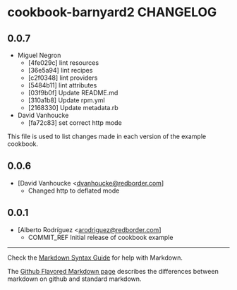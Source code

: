 cookbook-barnyard2 CHANGELOG
===============

## 0.0.7

  - Miguel Negron
    - [4fe029c] lint resources
    - [36e5a94] lint recipes
    - [c2f0348] lint providers
    - [5484b11] lint attributes
    - [03f9b0f] Update README.md
    - [310a1b8] Update rpm.yml
    - [2168330] Update metadata.rb
  - David Vanhoucke
    - [fa72c83] set correct http mode

This file is used to list changes made in each version of the example cookbook.

0.0.6
-----
- [David Vanhoucke <dvanhoucke@redborder.com]
  - Changed http to deflated mode

0.0.1
-----
- [Alberto Rodríguez <arodriguez@redborder.com]
  - COMMIT_REF Initial release of cookbook example

- - -
Check the [Markdown Syntax Guide](http://daringfireball.net/projects/markdown/syntax) for help with Markdown.

The [Github Flavored Markdown page](http://github.github.com/github-flavored-markdown/) describes the differences between markdown on github and standard markdown.
